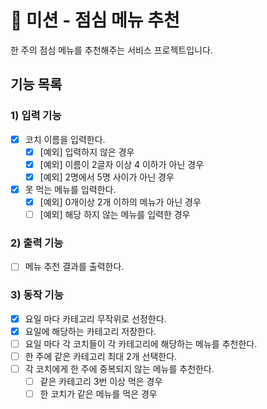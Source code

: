 # 🚀 미션 - 점심 메뉴 추천

한 주의 점심 메뉴를 추천해주는 서비스 프로젝트입니다.

## 기능 목록

### 1) 입력 기능
- [X] 코치 이름을 입력한다.
  - [X] [예외] 입력하지 않은 경우
  - [X] [예외] 이름이 2글자 이상 4 이하가 아닌 경우
  - [X] [예외] 2명에서 5명 사이가 아닌 경우
- [X] 못 먹는 메뉴를 입력한다.
  - [X] [예외] 0개이상 2개 이하의 메뉴가 아닌 경우
  - [ ] [예외] 해당 하지 않는 메뉴를 입력한 경우

### 2) 출력 기능
- [ ] 메뉴 추천 결과를 출력한다.

### 3) 동작 기능
- [X] 요일 마다 카테고리 무작위로 선정한다.
- [X] 요일에 해당하는 카테고리 저장한다.
- [ ] 요일 마다 각 코치들이 각 카테고리에 해당하는 메뉴를 추천한다.
- [ ] 한 주에 같은 카테고리 최대 2개 선택한다.
- [ ] 각 코치에게 한 주에 중복되지 않는 메뉴를 추천한다.
  - [ ] 같은 카테고리 3번 이상 먹은 경우
  - [ ] 한 코치가 같은 메뉴를 먹은 경우